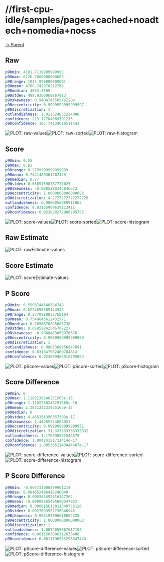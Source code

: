 
# //first-cpu-idle/samples/pages+cached+noadtech+nomedia+nocss

[→ Parent](../..)


## Raw


```yaml
p90min: 4181.7119999999995
p90max: 6126.7080000000005
p90range: 1944.996000000001
p90mean: 4708.742870212766
p90median: 4633.3505
p90stdev: 409.9366068867813
p90skewness: 0.9404743505762284
p90eccentricity: 0.9999999999999997
p90discretization: 1
outlandishness: 1.022624853224088
confidence: 223.17784089391233
p90confidence: 165.74134618511442

```

![PLOT: raw-values](./raw/values.svg)![PLOT: raw-sorted](./raw/sorted.svg)![PLOT: raw-histogram](./raw/histogram.svg)
## Score


```yaml
p90min: 0.55
p90max: 0.83
p90range: 0.2799999999999999
p90mean: 0.7541489361702125
p90median: 0.77
p90stdev: 0.05891590787721025
p90skewness: -0.9805280345846672
p90eccentricity: 1.0000000000000002
p90discretization: 4.2727272727272725
outlandishness: 0.9806056089911863
confidence: 0.03155909639113411
p90confidence: 0.023820272986705755

```

![PLOT: score-values](./score/values.svg)![PLOT: score-sorted](./score/sorted.svg)![PLOT: score-histogram](./score/histogram.svg)
## Raw Estimate

![PLOT: rawEstimate-values](./rawEstimate/values.svg)
## Score Estimate

![PLOT: scoreEstimate-values](./scoreEstimate/values.svg)
## P Score


```yaml
p90min: 0.5503744548384748
p90max: 0.8274655385144912
p90range: 0.2770910836760164
p90mean: 0.7540045612432971
p90median: 0.7656678895685738
p90stdev: 0.05859242546707227
p90skewness: -0.9868483069970676
p90eccentricity: 0.9999999999999999
p90discretization: 1
outlandishness: 0.9807368956847691
confidence: 0.031347582469784814
p90confidence: 0.023689485910795064

```

![PLOT: pScore-values](./pScore/values.svg)![PLOT: pScore-sorted](./pScore/sorted.svg)![PLOT: pScore-histogram](./pScore/histogram.svg)
## Score Difference


```yaml
p90min: 0
p90max: 1.1102230246251565e-16
p90range: 1.1102230246251565e-16
p90mean: 2.303122231935165e-17
p90median: 0
p90stdev: 4.465154356357303e-17
p90skewness: 1.44285754804951
p90eccentricity: 0.9999999999999971
p90discretization: 31.333333333333332
outlandishness: 1.176390532544379
confidence: 1.80424151711414e-17
p90confidence: 1.8053052143044687e-17

```

![PLOT: score-difference-values](./score-difference/values.svg)![PLOT: score-difference-sorted](./score-difference/sorted.svg)![PLOT: score-difference-histogram](./score-difference/histogram.svg)
## P Score Difference


```yaml
p90min: -0.004731006499901214
p90max: 0.004652486416246049
p90range: 0.009383492916147262
p90mean: -0.00009265405690547023
p90median: 0.000016613011349753126
p90stdev: 0.0027693951736646946
p90skewness: 0.005194896618884325
p90eccentricity: 1.0000000000000002
p90discretization: 1
outlandishness: 1.0072055067617198
confidence: 0.0011503886312635488
p90confidence: 0.0011196933293847443

```

![PLOT: pScore-difference-values](./pScore-difference/values.svg)![PLOT: pScore-difference-sorted](./pScore-difference/sorted.svg)![PLOT: pScore-difference-histogram](./pScore-difference/histogram.svg)